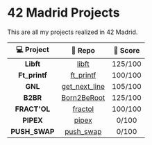 # 42 Madrid Projects
This are all my projects realized in 42 Madrid.
  
| 💻 Project | 📝 Repo | 💯 Score |
|:------:|:-------:|:------------------:|
| **Libft** | [libft](https://github.com/mariocaro13/libft.git) | 125/100 |
| **Ft_printf** | [ft_printf](https://github.com/mariocaro13/ft_printf.git) | 100/100 |
| **GNL** | [get_next_line](https://github.com/mariocaro13/get_next_line.git) | 105/100 |
| **B2BR** | [Born2BeRoot]() | 125/100 |
| **FRACT'OL** | [fractol](https://github.com/mariocaro13/fract-ol) | 100/100 |
| **PIPEX** | [pipex](https://github.com/mariocaro13/pipex) | 0/100 |
| **PUSH_SWAP** | [push_swap](https://github.com/mariocaro13/push_swap) | 0/100 |
